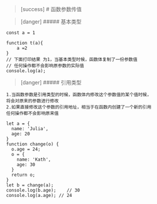 >[success] # 函数参数传值

>[danger] ##### 基本类型
~~~
const a = 1

function t(a){
    a =2
}
// 下面打印结果 为1，当基本类型时候，函数体复制了一份参数值
// 任何操作都不会影响原参数的实际值
console.log(a);
~~~
>[danger] ##### 引用类型
~~~
1.当函数参数是引用类型的时候，函数体内修改这个参数值的某个值时候，
将会对原来的参数进行修改
2.如果直接修改这个参数的引用地址，相当于在函数内创建了一个新的引用
任何操作都不会影响原来值
~~~
~~~
let a = {
  name: 'Julia',
  age: 20
}
function change(o) {
  o.age = 24;
  o = {
    name: 'Kath',
    age: 30
  }
  return o;
}
let b = change(a);     
console.log(b.age);    // 30
console.log(a.age); // 24
~~~